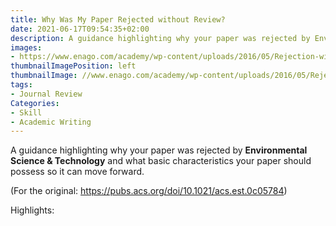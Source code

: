 ```yaml
---
title: Why Was My Paper Rejected without Review?
date: 2021-06-17T09:54:35+02:00
description: A guidance highlighting why your paper was rejected by Environmental Science & Technology and what basic characteristics your paper should possess so it can move forward.
images:
- https://www.enago.com/academy/wp-content/uploads/2016/05/Rejection-without-Peer-Review-Issues-and-Solutions-750x300.jpg
thumbnailImagePosition: left
thumbnailImage: //www.enago.com/academy/wp-content/uploads/2016/05/Rejection-without-Peer-Review-Issues-and-Solutions-750x300.jpg
tags:
- Journal Review
Categories:
- Skill
- Academic Writing
---
```


A guidance highlighting why your paper was rejected by **Environmental Science & Technology** and what basic characteristics your paper should possess so it can move forward.

(For the original: https://pubs.acs.org/doi/10.1021/acs.est.0c05784)

Highlights:
